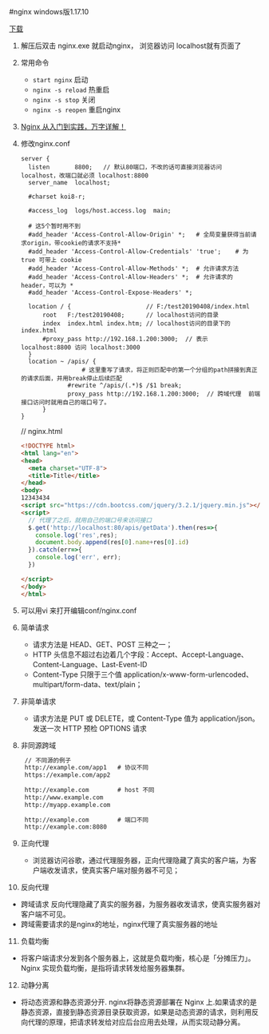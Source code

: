 #nginx windows版1.17.10

[下载](http://nginx.org/en/download.html)

1. 解压后双击 nginx.exe 就启动nginx， 浏览器访问 localhost就有页面了

2. 常用命令
   - `start nginx` 启动 
   - `nginx -s reload` 热重启  
   - `nginx -s stop` 关闭
   - `nginx -s reopen`  重启nginx
   
3. [Nginx 从入门到实践，万字详解！](https://segmentfault.com/a/1190000022508020)
   
4. 修改nginx.conf
    ```
    server {
      listen       8800;   // 默认80端口，不改的话可直接浏览器访问  localhost，改端口就必须 localhost:8800
      server_name  localhost;
    
      #charset koi8-r;
    
      #access_log  logs/host.access.log  main;
    
      # 这5个暂时用不到
      #add_header 'Access-Control-Allow-Origin' *;   # 全局变量获得当前请求origin，带cookie的请求不支持*
      #add_header 'Access-Control-Allow-Credentials' 'true';    # 为 true 可带上 cookie
      #add_header 'Access-Control-Allow-Methods' *;  # 允许请求方法
      #add_header 'Access-Control-Allow-Headers' *;  # 允许请求的 header，可以为 *
      #add_header 'Access-Control-Expose-Headers' *;
        
      location / {                     // F:/test20190408/index.html 
          root   F:/test20190408;      // localhost访问的目录
          index  index.html index.htm; // localhost访问的目录下的index.html 
          #proxy_pass http://192.168.1.200:3000;  // 表示 localhost:8800 访问 localhost:3000
      }
      location ~ /apis/ {
                     # 这里重写了请求，将正则匹配中的第一个分组的path拼接到真正的请求后面，并用break停止后续匹配
                 #rewrite ^/apis/(.*)$ /$1 break;
                 proxy_pass http://192.168.1.200:3000;  // 跨域代理  前端接口访问时就用自己的端口号了。
          }         
    }
    ```
    // nginx.html
    ```html
    <!DOCTYPE html>
    <html lang="en">
    <head>
      <meta charset="UTF-8">
      <title>Title</title>
    </head>
    <body>
    12343434
    <script src="https://cdn.bootcss.com/jquery/3.2.1/jquery.min.js"></script>
    <script>
      // 代理了之后，就用自己的端口号来访问接口
      $.get('http://localhost:80/apis/getData').then(res=>{
        console.log('res',res);
        document.body.append(res[0].name+res[0].id)
      }).catch(err=>{
        console.log('err', err);
      })
    
    </script>
    </body>
    </html>
    ```
5. 可以用vi 来打开编辑conf/nginx.conf

6. 简单请求
   - 请求方法是 HEAD、GET、POST 三种之一；
   - HTTP 头信息不超过右边着几个字段：Accept、Accept-Language、Content-Language、Last-Event-ID
   - Content-Type 只限于三个值 application/x-www-form-urlencoded、multipart/form-data、text/plain；
   
7. 非简单请求
   
   - 请求方法是 PUT 或 DELETE，或 Content-Type 值为 application/json。 发送一次 HTTP 预检 OPTIONS 请求
   
8. 非同源跨域
   ```html
    // 不同源的例子
    http://example.com/app1   # 协议不同
    https://example.com/app2
    
    http://example.com        # host 不同
    http://www.example.com
    http://myapp.example.com
    
    http://example.com        # 端口不同
    http://example.com:8080
   ```
   
9. 正向代理
   
   - 浏览器访问谷歌，通过代理服务器，正向代理隐藏了真实的客户端，为客户端收发请求，使真实客户端对服务器不可见；
10. 反向代理
   - 跨域请求 反向代理隐藏了真实的服务器，为服务器收发请求，使真实服务器对客户端不可见。
   - 跨域需要请求的是nginx的地址，nginx代理了真实服务器的地址   
11. 负载均衡
   - 将客户端请求分发到各个服务器上，这就是负载均衡，核心是「分摊压力」。Nginx 实现负载均衡，是指将请求转发给服务器集群。
12. 动静分离
   - 将动态资源和静态资源分开. nginx将静态资源部署在 Nginx 上.如果请求的是静态资源，直接到静态资源目录获取资源，如果是动态资源的请求，则利用反向代理的原理，把请求转发给对应后台应用去处理，从而实现动静分离。      
